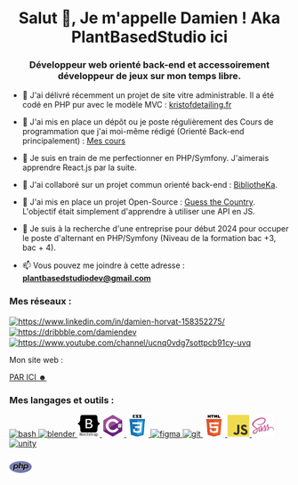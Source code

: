 <h1 align="center">Salut 👋, Je m'appelle Damien ! Aka PlantBasedStudio ici</h1>
<h3 align="center">Développeur web orienté back-end et accessoirement développeur de jeux sur mon temps libre.</h3>

- 🔭 J'ai délivré récemment un projet de site vitre administrable. Il a été codé en PHP pur avec le modèle MVC : [kristofdetailing.fr](https://kristofdetailing.fr)

- 🚀 J'ai mis en place un dépôt ou je poste régulièrement des Cours de programmation que j'ai moi-même rédigé (Orienté Back-end principalement) : [Mes cours](https://github.com/PlantBasedStudio/CoursPerso)

- 🌱 Je suis en train de me perfectionner en PHP/Symfony. J'aimerais apprendre React.js par la suite.

- 👯 J'ai collaboré sur un projet commun orienté back-end : [BibliotheKa](https://github.com/PlantBasedStudio/BibliotheKa).

- 🤝 J'ai mis en place un projet Open-Source : [Guess the Country](https://github.com/PlantBasedStudio/GuessTheCountryGame). L'objectif était simplement d'apprendre à utiliser une API en JS.

- 🤝 Je suis à la recherche d'une entreprise pour début 2024 pour occuper le poste d'alternant en PHP/Symfony (Niveau de la formation bac +3, bac + 4).

- 📫 Vous pouvez me joindre à cette adresse : **plantbasedstudiodev@gmail.com**

<h3 align="left">Mes réseaux :</h3>

<p align="left">
<a href="https://www.linkedin.com/in/damien-horvat-158352275/" target="blank"><img align="center" src="https://raw.githubusercontent.com/rahuldkjain/github-profile-readme-generator/master/src/images/icons/Social/linked-in-alt.svg" alt="https://www.linkedin.com/in/damien-horvat-158352275/" height="30" width="40" /></a>
<a href="https://dribbble.com/damiendev" target="blank"><img align="center" src="https://raw.githubusercontent.com/rahuldkjain/github-profile-readme-generator/master/src/images/icons/Social/dribbble.svg" alt="https://dribbble.com/damiendev" height="30" width="40" /></a>
<a href="https://www.youtube.com/channel/ucnq0vdg7sottpcb91cy-uvq" target="blank"><img align="center" src="https://raw.githubusercontent.com/rahuldkjain/github-profile-readme-generator/master/src/images/icons/Social/youtube.svg" alt="https://www.youtube.com/channel/ucnq0vdg7sottpcb91cy-uvq" height="30" width="40" /></a>
</p>

<p align="left">Mon site web :</p>
    
   
<a href="https://damiendev.fr/"  target="blank">PAR ICI ☻</a>

</path>
                <path d="M19,4 C20.1046,4 21,4.89543 21,6 L21,18 C21,19.1046 20.1046,20 19,20 L5,20 C3.89543,20 3,19.1046 3,18 L3,6 C3,4.89543 3.89543,4 5,4 L19,4 Z M19,10 L5,10 L5,17 C5,17.51285 5.38604429,17.9355092 5.88337975,17.9932725 L6,18 L18,18 C18.51285,18 18.9355092,17.613973 18.9932725,17.1166239 L19,17 L19,10 Z M6,6 C5.44772,6 5,6.44772 5,7 C5,7.55228 5.44772,8 6,8 C6.55228,8 7,7.55228 7,7 C7,6.44772 6.55228,6 6,6 Z M9,6 C8.44772,6 8,6.44772 8,7 C8,7.55228 8.44772,8 9,8 C9.55228,8 10,7.55228 10,7 C10,6.44772 9.55228,6 9,6 Z M12,6 C11.4477,6 11,6.44772 11,7 C11,7.55228 11.4477,8 12,8 C12.5523,8 13,7.55228 13,7 C13,6.44772 12.5523,6 12,6 Z" id="形状" fill="#09244B">

</path>
            </g>
        </g>
    </g>
</svg></a>

<h3 align="left">Mes langages et outils :</h3>

<p align="left"> <a href="https://www.gnu.org/software/bash/" target="_blank" rel="noreferrer"> <img src="https://www.vectorlogo.zone/logos/gnu_bash/gnu_bash-icon.svg" alt="bash" width="40" height="40"/> </a> <a href="https://www.blender.org/" target="_blank" rel="noreferrer"> <img src="https://download.blender.org/branding/community/blender_community_badge_white.svg" alt="blender" width="40" height="40"/> </a> <a href="https://getbootstrap.com" target="_blank" rel="noreferrer"> <img src="https://raw.githubusercontent.com/devicons/devicon/master/icons/bootstrap/bootstrap-plain-wordmark.svg" alt="bootstrap" width="40" height="40"/> </a> <a href="https://www.w3schools.com/cs/" target="_blank" rel="noreferrer"> <img src="https://raw.githubusercontent.com/devicons/devicon/master/icons/csharp/csharp-original.svg" alt="csharp" width="40" height="40"/> </a> <a href="https://www.w3schools.com/css/" target="_blank" rel="noreferrer"> <img src="https://raw.githubusercontent.com/devicons/devicon/master/icons/css3/css3-original-wordmark.svg" alt="css3" width="40" height="40"/> </a> <a href="https://www.figma.com/" target="_blank" rel="noreferrer"> <img src="https://www.vectorlogo.zone/logos/figma/figma-icon.svg" alt="figma" width="40" height="40"/> </a> <a href="https://git-scm.com/" target="_blank" rel="noreferrer"> <img src="https://www.vectorlogo.zone/logos/git-scm/git-scm-icon.svg" alt="git" width="40" height="40"/> </a> <a href="https://www.w3.org/html/" target="_blank" rel="noreferrer"> <img src="https://raw.githubusercontent.com/devicons/devicon/master/icons/html5/html5-original-wordmark.svg" alt="html5" width="40" height="40"/> </a> <a href="https://developer.mozilla.org/en-US/docs/Web/JavaScript" target="_blank" rel="noreferrer"> <img src="https://raw.githubusercontent.com/devicons/devicon/master/icons/javascript/javascript-original.svg" alt="javascript" width="40" height="40"/> </a> <a href="https://sass-lang.com" target="_blank" rel="noreferrer"> <img src="https://raw.githubusercontent.com/devicons/devicon/master/icons/sass/sass-original.svg" alt="sass" width="40" height="40"/> </a> <a href="https://unity.com/" target="_blank" rel="noreferrer"> <img src="https://www.vectorlogo.zone/logos/unity3d/unity3d-icon.svg" alt="unity" width="40" height="40"/> </a> </p><a href="https://www.php.net" target="_blank" rel="noreferrer"> <img src="https://raw.githubusercontent.com/devicons/devicon/master/icons/php/php-original.svg" alt="php" width="40" height="40"/> </a>

